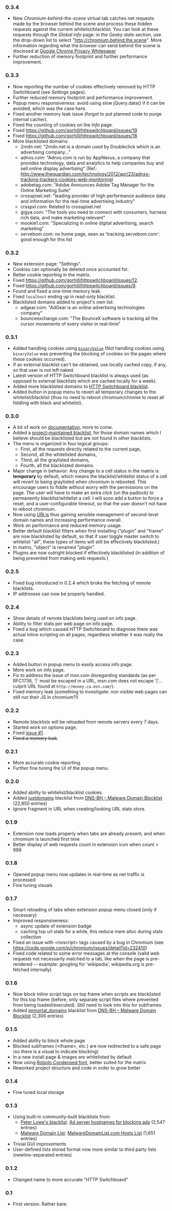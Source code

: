 ### 0.3.4
- New *Chromium-behind-the-scene* virtual tab catches net requests made by the browser behind the scene and process these hidden requests against the current whitelist/blacklist. You can look at these requests through the *Global info* page: in the *Geeky stats* section, use the drop-down list to select "http://chromium.behind.the.scene". More information regarding what the browser can send behind the scene is disclosed at [Google Chrome Privacy Whitepaper](http://www.google.com/intl/en/chrome/browser/privacy/whitepaper.html)
- Further reduction of memory footprint and further performance improvement.

### 0.3.3
- Now reporting the number of cookies effectively removed by HTTP Switchboard (see *Settings* pages).
- Further reduced memory footprint and performance improvement.
- Popup menu responsiveness: avoid using slow jQuery.data() if it can be avoided, which was the case here.
- Fixed another memory leak issue (forgot to put planned code to purge internal cacher).
- Fixed the counting of cookies on the *Info* page.
- Fixed https://github.com/gorhill/httpswitchboard/issues/19
- Fixed https://github.com/gorhill/httpswitchboard/issues/18
- More blacklisted domains:
    * 2mdn.net: "2mdn.net is a domain used by Doubleclick which is an advertising company..."
    * adnxs.com: "Adnxs.com is run by AppNexus, a company that provides technology, data and analytics to help companies buy and sell online display advertising" (Ref.: http://www.theguardian.com/technology/2012/apr/23/adnxs-tracking-trackers-cookies-web-monitoring)
    * adobetag.com: "Adobe Announces Adobe Tag Manager for the Online Marketing Suite"
    * crosspixel.net: "leading provider of high performance audience data and information for the real-time advertising industry"
    * crsspxl.com: Related to crosspixel.net
    * gigya.com: "The tools you need to connect with consumers, harness rich data, and make marketing relevant"
    * mookie1.com: "Specializing in online digital advertising, search marketing"
    * servebom.com: no home page, seen as 'tracking.servebom.com': good enough for this list

### 0.3.2
- New extension page: "Settings".
- Cookies can optionally be deleted once accounted for.
- Better cookie reporting in the matrix.
- Fixed <https://github.com/gorhill/httpswitchboard/issues/12>.
- Fixed <https://github.com/gorhill/httpswitchboard/issues/9>.
- Found and fixed a one-time memory leak.
- Fixed `localhost` ending up in read-only blacklist.
- Blacklisted domains added to project's own list:
    * adgear.com: "AdGear is an online advertising technologies company"
    * bounceexchange.com: "The BounceX software is tracking all the cursor movements of every visitor in real-time"

### 0.3.1
- Added handling cookies using [`binaryValue`](http://developer.chrome.com/extensions/webRequest.html#type-HttpHeaders) (Not handling cookies using `binaryValue` was preventing the blocking of cookies on the pages where these cookies occurred).
- If an external blacklist can't be obtained, use locally cached copy, if any, so that user is not left naked.
- Latest version of HTTP Switchboard blacklist is always used (as opposed to external blacklists which are cached locally for a week).
- Added more blacklisted domains to [HTTP Switchboard blacklist](https://github.com/gorhill/httpswitchboard/blob/master/assets/httpsb-blacklist.txt).
- Added button in popup menu to revert all temporary changes to the whitelist/blacklist (thus no need to reboot chromium/chrome to reset all fiddling with black and whitelist).

### 0.3.0
- A bit of work on [documentation](https://github.com/gorhill/httpswitchboard/wiki/Quick-tour), more to come.
- Added a [project-maintained blacklist](https://github.com/gorhill/httpswitchboard/blob/master/assets/httpsb-blacklist.txt), for those domain names which I believe should be blacklisted but are
not found in other blacklists.
- The menu is organized in four logical groups:
    - First, all the requests directly related to the current page,
    - Second, all the whitelisted domains,
    - Third, all the graylisted domains,
    - Fourth, all the blacklisted domains.
- Major change in behavior: Any change to a cell status in the matrix is **temporary** by default, which means the blacklist/whitelist status of a cell will revert to being graylisted when chromium is rebooted. This encourage users to fiddle without worry with the permissions on the page. The user will have to make an extra click (on the padlock) to permanently blacklist/whitelist a cell. I will soon add a button to force a reset, and a user-configurable timeout, so that the user doesn't not have to reboot chromium.
- Now using [URI.js](http://medialize.github.io/URI.js/) thus gaining sensible management of second-level domain names and increasing performance overall.
- Work on performance and reduced memory usage.
- Better default blacklist filters when first installing ("plugin" and "frame" are now blacklisted by default, so that if user toggle master switch to whitelist "all", these types of items will still be effectively blacklisted.)
- In matrix, "object" is renamed "plugin".
- Plugins are now outright blocked if effectively blacklisted (in addition of being prevented from making web requests.)

### 0.2.5
- Fixed bug introduced in 0.2.4 which broke the fetching of remote blacklists.
- IP addresses can now be properly handled.

### 0.2.4
- Show details of remote blacklists being used on info page.
- Ability to filter stats per web page on info page.
- Fixed a bug which caused HTTP Switchboard to diagnose there was actual inline scripting on all pages, regardless whether it was really the case.

### 0.2.3
- Added button in popup menu to easily access info page.
- More work on info page.
- Fix to address the issue of msn.com disregarding standards (as per RFC1738, '|' must be escaped in a URL, msn.com does not escape '|'... culprit URL found at `http://money.ca.msn.com/`).
- Fixed memory leak (something to investigate: non visible web pages can still run their JS in chromium?!)

### 0.2.2
- Remote blacklists will be reloaded from remote servers every 7 days.
- Started work on options page.
- Fixed [issue #1](https://github.com/gorhill/httpswitchboard/issues/1).
- <s>Fixed a memory leak</s>.

### 0.2.1
- More accurate cookie reporting.
- Further fine tuning the UI of the popup menu.

### 0.2.0
- Added ability to whitelist/blacklist cookies.
- Added [justdomains](http://dns-bh.sagadc.org/justdomains) blacklist from [DNS-BH – Malware Domain Blocklist](http://www.malwaredomains.com/?page_id=1508) (22,850 entries)
- Ignore fragment in URL when creating/looking URL stats store.

### 0.1.9
- Extension now loads properly when tabs are already present, and when chromium is launched first time
- Better display of web requests count in extension icon when count > 999

### 0.1.8
- Opened popup menu now updates in real-time as net traffic is processed
- Fine tuning visuals

### 0.1.7
- Smart reloading of tabs when extension popup menu closed (only if necessary)
- Improved responsiveness:
    * async update of extension badge
    * caching top url stats for a while, this reduce mem alloc during stats collection
- Fixed an issue with &lt;noscript&gt; tags caused by a bug in Chromium (see <https://code.google.com/p/chromium/issues/detail?id=232410>)
- Fixed code related to some error messages at the console (valid web requests not necessarily matched to a tab, like when the page is pre-rendered -- example: googling for 'wikipedia', wikipedia.org is pre-fetched internally)

### 0.1.6
- Now block inline script tags on top frame when scripts are blacklisted for this top frame (before, only separate script files where prevented from being loaded/executed). Still need to look into this for subframes.
- Added [immortal_domains](http://dns-bh.sagadc.org/immortal_domains.txt) blacklist from [DNS-BH – Malware Domain Blocklist](http://www.malwaredomains.com/?page_id=1508) (2,306 entries)

### 0.1.5
- Added ability to block whole page
- Blocked subframes (&lt;iframe&gt;, etc.) are now redirected to a safe page (so there is a visual to indicate blocking)
- In a new install page & images are whitelisted by default
- Now using <a href="http://www.google.com/fonts/specimen/Roboto+Condensed">Roboto Condensed font</a>, better suited for the matrix
- Reworked project structure and code in order to grow better

### 0.1.4
- Fine tuned local storage

### 0.1.3
- Using built-in community-built blacklists from:
    * [Peter Lowe's blacklist](http://pgl.yoyo.org/as/index.php): [Ad server hostnames for blocking ads](http://pgl.yoyo.org/as/serverlist.php?mimetype=plaintext) (2,547 entries)
    * [Malware Domain List](http://www.malwaredomainlist.com/): [MalwareDomainList.com Hosts List](http://www.malwaredomainlist.com/hostslist/hosts.txt) (1,651 entries)
- Trivial GUI improvements
- User-defined lists stored format now more similar to third party lists (newline-separated entries)

### 0.1.2
- Changed name to more accurate "HTTP Switchboard"

### 0.1
- First version. Rather bare.
